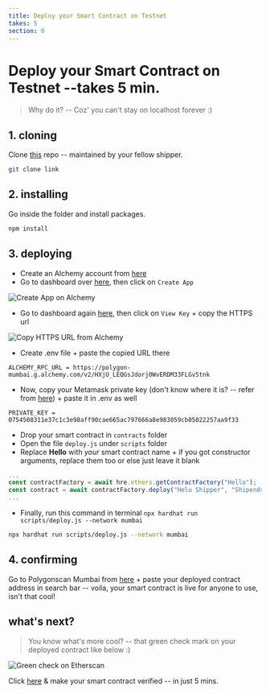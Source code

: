 ```yaml
---
title: Deploy your Smart Contract on Testnet
takes: 5
section: 0
---
```


# Deploy your Smart Contract on Testnet --takes 5 min.

> Why do it? -- Coz' you can't stay on localhost forever :)

## 1. cloning

Clone [this](link) repo -- maintained by your fellow shipper.

```bash
git clone link
```

## 2. installing

Go inside the folder and install packages.

```bash
npm install
```

## 3. deploying

-   Create an Alchemy account from [here](https://www.alchemy.com/)
-   Go to dashboard over [here](https://dashboard.alchemy.com/), then click on `Create App`

![Create App on Alchemy](https://i.imgur.com/ZHnZxAb.png)

-   Go to dashboard again [here](https://dashboard.alchemy.com/), then click on `View Key` + copy the HTTPS url

![Copy HTTPS URL from Alchemy](https://i.imgur.com/lB1n0eI.png)

-   Create .env file + paste the copied URL there

```
ALCHEMY_RPC_URL = https://polygon-mumbai.g.alchemy.com/v2/HXjU_LEQGsJdorj0WvERDM33FLGv5tnk
```

-   Now, copy your Metamask private key (don't know where it is? --
    refer from [here](https://metamask.zendesk.com/hc/en-us/articles/360015289632-How-to-export-an-account-s-private-key#:~:text=On%20the%20account%20page%2C%20click,click%20%E2%80%9CConfirm%E2%80%9D%20to%20proceed.)) + paste
    it in .env as well

```
PRIVATE_KEY = 0754508311e37c1c3e98aff90cae665ac797666a8e983059cb05022257aa9f33
```

-   Drop your smart contract in `contracts` folder
-   Open the file `deploy.js` under `scripts` folder
-   Replace **Hello** with _your_ smart contract name + if you got constructor arguments, replace them too or else
    just leave it blank

```js
...
const contractFactory = await hre.ethers.getContractFactory("Hello");
const contract = await contractFactory.deploy("Helu Shipper", "Shipends");
...
```

-   Finally, run this command in terminal `npx hardhat run scripts/deploy.js --network mumbai`

```bash
npx hardhat run scripts/deploy.js --network mumbai
```

## 4. confirming

Go to Polygonscan Mumbai from [here](https://mumbai.polygonscan.com/) + paste your deployed contract address in search bar --
voila, your smart contract is live for anyone to use, isn't that cool!

## what's next?

> You know what's more cool? -- that green check mark on your deployed contract like below :)

![Green check on Etherscan](https://i.imgur.com/zcKN61w.png)

Click [here](./verify_etherscan.md) & make your smart contract verified -- in just 5 mins.
